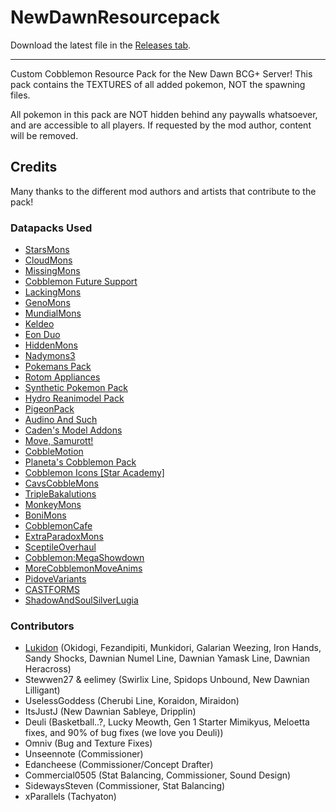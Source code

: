 # NewDawnResourcepack

Download the latest file in the [Releases tab](https://github.com/NewDawnBCG/NewDawnResourcepack/releases).

---

Custom Cobblemon Resource Pack for the New Dawn BCG+ Server! 
This pack contains the TEXTURES of all added pokemon, NOT the spawning files.

All pokemon in this pack are NOT hidden behind any paywalls whatsoever, and are accessible to all players. 
If requested by the mod author, content will be removed. 

## Credits

Many thanks to the different mod authors and artists that contribute to the pack! 

### Datapacks Used

- [StarsMons](https://modrinth.com/datapack/starsmons)
- [CloudMons](https://modrinth.com/datapack/cloudmons)
- [MissingMons](https://modrinth.com/datapack/missingmons-cobblemon)
- [Cobblemon Future Support](https://modrinth.com/datapack/cobblemon-future-support)
- [LackingMons](https://modrinth.com/datapack/lackingmons)
- [GenoMons](https://modrinth.com/datapack/genomons)
- [MundialMons](https://modrinth.com/datapack/mundialmons)
- [Keldeo](https://discord.com/channels/934267676354834442/1227028082976620565)
- [Eon Duo](https://modrinth.com/datapack/eon-duo-cobblemon)
- [HiddenMons](https://modrinth.com/datapack/hiddenmons-cobblemon)
- [Nadymons3](https://modrinth.com/datapack/nadymons3)
- [Pokemans Pack](https://modrinth.com/datapack/cobblemon-pokemans)
- [Rotom Appliances](https://modrinth.com/datapack/rotom-appliances)
- [Synthetic Pokemon Pack](https://modrinth.com/datapack/synthetic-pokemon-pack)
- [Hydro Reanimodel Pack](https://modrinth.com/datapack/hydro-reanimodel-pack)
- [PigeonPack](https://modrinth.com/datapack/pigeons-poke-pack)
- [Audino And Such](https://modrinth.com/datapack/audino-and-such)
- [Caden's Model Addons](https://discord.com/channels/934267676354834442/1112265512601276498)
- [Move, Samurott!](https://modrinth.com/resourcepack/move,-samurott!)
- [CobbleMotion](https://modrinth.com/resourcepack/cobblemotion)
- [Planeta's Cobblemon Pack](https://modrinth.com/datapack/planetas-pokemon-pack)
- [Cobblemon Icons [Star Academy]](https://www.curseforge.com/minecraft/texture-packs/cobblemon-icons-star-academy)
- [CavsCobbleMons](https://modrinth.com/datapack/cavscobblemons)
- [TripleBakalutions](https://modrinth.com/datapack/triple-bakalutions)
- [MonkeyMons](https://modrinth.com/datapack/monkeymons)
- [BoniMons](https://modrinth.com/datapack/bonimons)
- [CobblemonCafe](https://modrinth.com/datapack/cobble-caf-forms)
- [ExtraParadoxMons](https://modrinth.com/datapack/extra-paradox-mons)
- [SceptileOverhaul](https://modrinth.com/datapack/sceptile-overhaul)
- [Cobblemon:MegaShowdown](https://modrinth.com/mod/cobblemon-mega-showdown)
- [MoreCobblemonMoveAnims](https://modrinth.com/datapack/more-cobblemon-move-anims)
- [PidoveVariants](https://modrinth.com/datapack/pidove-variants)
- [CASTFORMS](https://discord.com/channels/934267676354834442/1214639470788481095/1351716880792027157)
- [ShadowAndSoulSilverLugia](https://modrinth.com/datapack/shadow-lugia-addon)

### Contributors 

- [Lukidon](https://linktr.ee/lukidon) (Okidogi, Fezandipiti, Munkidori, Galarian Weezing, Iron Hands, Sandy Shocks, Dawnian Numel Line, Dawnian Yamask Line, Dawnian Heracross)
- Stewwen27 & eelimey (Swirlix Line, Spidops Unbound, New Dawnian Lilligant)
- UselessGoddess (Cherubi Line, Koraidon, Miraidon)
- ItsJustJ (New Dawnian Sableye, Dripplin)
- Deuli (Basketball..?, Lucky Meowth, Gen 1 Starter Mimikyus, Meloetta fixes, and 90% of bug fixes (we love you Deuli))
- Omniv (Bug and Texture Fixes)
- Unseennote (Commissioner)
- Edancheese (Commissioner/Concept Drafter)
- Commercial0505 (Stat Balancing, Commissioner, Sound Design)
- SidewaysSteven (Commissioner, Stat Balancing)
- xParallels (Tachyaton)
